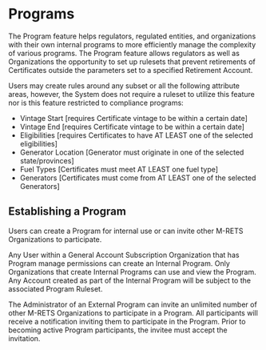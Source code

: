 # Programs

The Program feature helps regulators, regulated entities, and organizations with their own internal programs to more efficiently manage the complexity of various programs. The Program feature allows regulators as well as Organizations the opportunity to set up rulesets that prevent retirements of Certificates outside the parameters set to a specified Retirement Account.

Users may create rules around any subset or all the following attribute areas, however, the System does not require a ruleset to utilize this feature nor is this feature restricted to compliance programs:

- Vintage Start [requires Certificate vintage to be within a certain date]
- Vintage End [requires Certificate vintage to be within a certain date]
- Eligibilities [requires Certificates to have AT LEAST one of the selected eligibilities]
- Generator Location [Generator must originate in one of the selected state/provinces]
- Fuel Types [Certificates must meet AT LEAST one fuel type]
- Generators [Certificates must come from AT LEAST one of the selected Generators]

## Establishing a Program

Users can create a Program for internal use or can invite other M-RETS Organizations to participate.

Any User within a General Account Subscription Organization that has Program manage permissions can create an Internal Program. Only Organizations that create Internal Programs can use and view the Program. Any Account created as part of the Internal Program will be subject to the associated Program Ruleset.

The Administrator of an External Program can invite an unlimited number of other M-RETS Organizations to participate in a Program. All participants will receive a notification inviting them to participate in the Program. Prior to becoming active Program participants, the invitee must accept the invitation.
